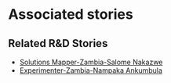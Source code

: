 # Associated stories

<!-- !!DO NOT REMOVE!! start autogenerated hyperlinks -->
## Related R&D Stories
- [Solutions Mapper\-Zambia\-Salome Nakazwe](/stories/?doc=SolutionMappers_ZMB)
- [Experimenter-Zambia-Nampaka Ankumbula](/stories/?doc=Experimenters_ZMB)
<!-- !!DO NOT REMOVE!! end autogenerated hyperlinks -->